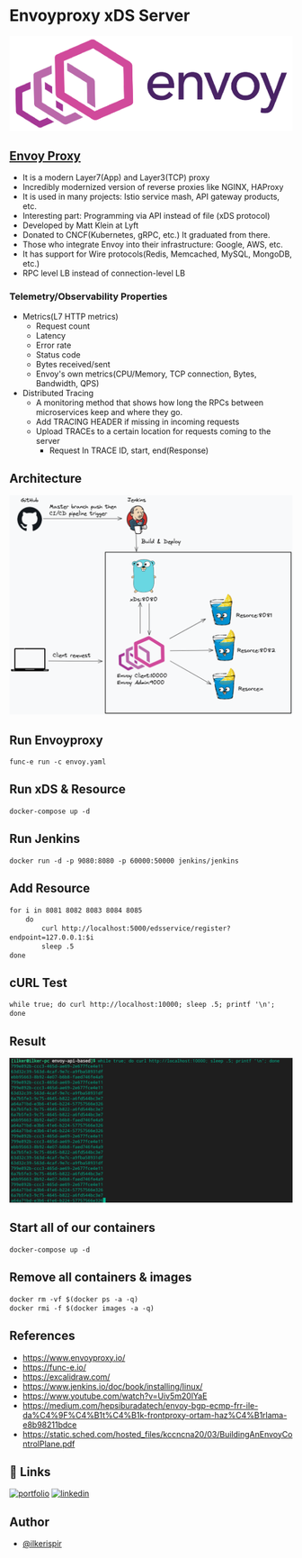 # Envoyproxy xDS Server

![Envoy Logo](images/envoy.png)
## [Envoy Proxy](https://www.envoyproxy.io/)
- It is a modern Layer7(App) and Layer3(TCP) proxy
- Incredibly modernized version of reverse proxies like NGINX, HAProxy
- It is used in many projects: Istio service mash, API gateway products, etc.
- Interesting part: Programming via API instead of file (xDS protocol)
- Developed by Matt Klein at Lyft
- Donated to CNCF(Kubernetes, gRPC, etc.) It graduated from there.
- Those who integrate Envoy into their infrastructure: Google, AWS, etc.
- It has support for Wire protocols(Redis, Memcached, MySQL, MongoDB, etc.)
- RPC level LB instead of connection-level LB

### Telemetry/Observability Properties
- Metrics(L7 HTTP metrics)
    * Request count
    * Latency
    * Error rate
    * Status code
    * Bytes received/sent
    * Envoy's own metrics(CPU/Memory, TCP connection, Bytes, Bandwidth, QPS)
- Distributed Tracing
    * A monitoring method that shows how long the RPCs between microservices keep and where they go.
    * Add TRACING HEADER if missing in incoming requests
    * Upload TRACEs to a certain location for requests coming to the server
        * Request In TRACE ID, start, end(Response)

## Architecture
![Architecture](images/architecture.png)

## Run Envoyproxy
```
func-e run -c envoy.yaml
```

## Run xDS & Resource
```
docker-compose up -d
```

## Run Jenkins
```
docker run -d -p 9080:8080 -p 60000:50000 jenkins/jenkins
```

## Add Resource
```
for i in 8081 8082 8083 8084 8085
    do
        curl http://localhost:5000/edsservice/register?endpoint=127.0.0.1:$i
        sleep .5
done
```

## cURL Test
```
while true; do curl http://localhost:10000; sleep .5; printf '\n'; done
```

## Result
![Result](images/curl.png)

## Start all of our containers
```
docker-compose up -d
```

## Remove all containers & images
```
docker rm -vf $(docker ps -a -q)
docker rmi -f $(docker images -a -q)
```

## References
* https://www.envoyproxy.io/
* https://func-e.io/
* https://excalidraw.com/
* https://www.jenkins.io/doc/book/installing/linux/
* https://www.youtube.com/watch?v=Uiv5m20lYaE
* https://medium.com/hepsiburadatech/envoy-bgp-ecmp-frr-ile-da%C4%9F%C4%B1t%C4%B1k-frontproxy-ortam-haz%C4%B1rlama-e8b98211bdce
* https://static.sched.com/hosted_files/kccncna20/03/BuildingAnEnvoyControlPlane.pdf

## 🔗 Links
[![portfolio](https://img.shields.io/badge/my_portfolio-000?style=for-the-badge&logo=ko-fi&logoColor=white)](https://ilkerispir.com/)
[![linkedin](https://img.shields.io/badge/linkedin-0A66C2?style=for-the-badge&logo=linkedin&logoColor=white)](https://www.linkedin.com/in/ilkerispir/)

## Author
- [@ilkerispir](https://www.github.com/ilkerispir)
